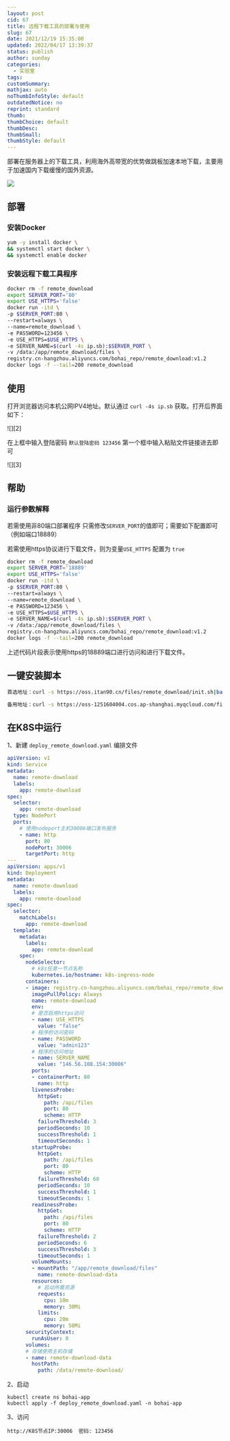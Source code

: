 ```yaml
---
layout: post
cid: 67
title: 远程下载工具的部署与使用
slug: 67
date: 2021/12/19 15:35:00
updated: 2022/04/17 13:39:37
status: publish
author: sunday
categories:
  - 实验室
tags: 
customSummary: 
mathjax: auto
noThumbInfoStyle: default
outdatedNotice: no
reprint: standard
thumb: 
thumbChoice: default
thumbDesc: 
thumbSmall: 
thumbStyle: default
---
```

  
部署在服务器上的下载工具，利用海外高带宽的优势做跳板加速本地下载，主要用于加速国内下载缓慢的国外资源。

![](https://oss.itan90.cn/out_pic/2022-07-11/tTEM6V.png)

<!--more-->

## 部署

### 安装Docker

```bash
yum -y install docker \
&& systemctl start docker \
&& systemctl enable docker
```

### 安装远程下载工具程序

```bash
docker rm -f remote_download
export SERVER_PORT='80'
export USE_HTTPS='false'
docker run -itd \
-p $SERVER_PORT:80 \
--restart=always \
--name=remote_download \
-e PASSWORD=123456 \
-e USE_HTTPS=$USE_HTTPS \
-e SERVER_NAME=$(curl -4s ip.sb):$SERVER_PORT \
-v /data:/app/remote_download/files \
registry.cn-hangzhou.aliyuncs.com/bohai_repo/remote_download:v1.2
docker logs -f --tail=200 remote_download
```

## 使用

打开浏览器访问本机公网IPV4地址。默认通过 `curl -4s ip.sb` 获取。打开后界面如下：

![][2]

在上框中输入登陆密码 `默认登陆密码 123456` 第一个框中输入粘贴文件链接进去即可

![][3]

## 帮助

### 运行参数解释

若需使用非80端口部署程序 只需修改`SERVER_PORT`的值即可；需要如下配置即可（例如端口18889）

若需使用https协议进行下载文件，则为变量`USE_HTTPS` 配置为 `true` 

```bash
docker rm -f remote_download
export SERVER_PORT='18889'
export USE_HTTPS='false'
docker run -itd \
-p $SERVER_PORT:80 \
--restart=always \
--name=remote_download \
-e PASSWORD=123456 \
-e USE_HTTPS=$USE_HTTPS \
-e SERVER_NAME=$(curl -4s ip.sb):$SERVER_PORT \
-v /data:/app/remote_download/files \
registry.cn-hangzhou.aliyuncs.com/bohai_repo/remote_download:v1.2
docker logs -f --tail=200 remote_download
```

上述代码片段表示使用https的18889端口进行访问和进行下载文件。


## 一键安装脚本

```bash
首选地址：curl -s https://oss.itan90.cn/files/remote_download/init.sh|bash

备用地址：curl -s https://oss-1251604004.cos.ap-shanghai.myqcloud.com/files/remote_download/init.sh|bash
```

## 在K8S中运行

1、新建 `deploy_remote_download.yaml` 编排文件

```yaml
apiVersion: v1
kind: Service
metadata:
  name: remote-download
  labels:
    app: remote-download
spec:
  selector:
    app: remote-download
  type: NodePort
  ports:
    # 使用nodeport主机30006端口发布服务
    - name: http
      port: 80
      nodePort: 30006
      targetPort: http
---
apiVersion: apps/v1
kind: Deployment
metadata:
  name: remote-download
  labels:
    app: remote-download
spec:
  selector:
    matchLabels:
      app: remote-download
  template:
    metadata:
      labels:
        app: remote-download
    spec:
      nodeSelector:
        # k8s任意一节点名称
        kubernetes.io/hostname: k8s-ingress-node
      containers:
      - image: registry.cn-hangzhou.aliyuncs.com/bohai_repo/remote_download:v1.2
        imagePullPolicy: Always
        name: remote-download
        env:
        # 是否启用https访问
        - name: USE_HTTPS
          value: "false"
        # 程序的访问密码
        - name: PASSWORD
          value: "admin123"
        # 程序的访问地址
        - name: SERVER_NAME
          value: "146.56.108.154:30006"
        ports:
        - containerPort: 80
          name: http
        livenessProbe:
          httpGet:
            path: /api/files
            port: 80
            scheme: HTTP
          failureThreshold: 3
          periodSeconds: 10
          successThreshold: 1
          timeoutSeconds: 1
        startupProbe:
          httpGet:
            path: /api/files
            port: 80
            scheme: HTTP
          failureThreshold: 60
          periodSeconds: 10
          successThreshold: 1
          timeoutSeconds: 1
        readinessProbe:
          httpGet:
            path: /api/files
            port: 80
            scheme: HTTP
          failureThreshold: 2
          periodSeconds: 6
          successThreshold: 3
          timeoutSeconds: 1
        volumeMounts:
        - mountPath: "/app/remote_download/files"
          name: remote-download-data
        resources:
          # 启动所需资源
          requests:
            cpu: 10m
            memory: 30Mi
          limits:
            cpu: 20m
            memory: 50Mi
      securityContext:
        runAsUser: 0
      volumes:
      # 存储使用主机存储
      - name: remote-download-data
        hostPath:
          path: /data/remote-download/
```

2、启动

```shell
kubectl create ns bohai-app
kubectl apply -f deploy_remote_download.yaml -n bohai-app
```

3、访问

```shell
http://K8S节点IP:30006  密码: 123456
```